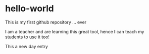 # hello-world
This is my first github repository ... ever

I am a teacher and are learning this great tool, hence I can teach my students to use it too!

This a new day entry